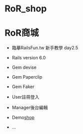 # RoR_shop
# RoR商城

* 臨摹RailsFun.tw 新手教學 day2.5 

* Rails version 6.0

* Gem devise

* Gem Paperclip

* Gem Faker

* User註冊登入

* Manager後台編輯

* Demo[shop](https://pacific-mesa-80149.herokuapp.com/)



* ...
